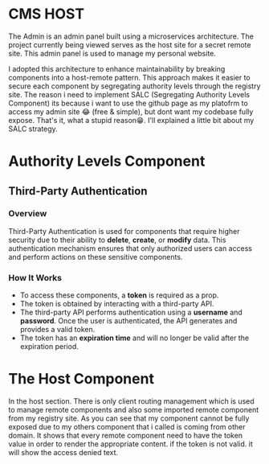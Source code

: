 # CMS HOST
The Admin is an admin panel built using a microservices architecture. The project currently being viewed serves as the host site for a secret remote site. This admin panel is used to manage my personal website.

I adopted this architecture to enhance maintainability by breaking components into a host-remote pattern. This approach makes it easier to secure each component by segregating authority levels through the registry site.
The reason i need to implement SALC (Segregating Authority Levels Component) its because i want to use the github page as my platofrm to access my admin site 😂 (free & simple), but dont want my codebase fully expose. That's it, what a stupid reason😁. I'll explained a little bit about my SALC strategy.

# Authority Levels Component

## Third-Party Authentication

### Overview

Third-Party Authentication is used for components that require higher security due to their ability to **delete**, **create**, or **modify** data. This authentication mechanism ensures that only authorized users can access and perform actions on these sensitive components.

### How It Works

- To access these components, a **token** is required as a prop.
- The token is obtained by interacting with a third-party API.
- The third-party API performs authentication using a **username** and **password**. Once the user is authenticated, the API generates and provides a valid token.
- The token has an **expiration time** and will no longer be valid after the expiration period.

# The Host Component

In the host section. There is only client routing management which is used to manage remote components and also some imported remote component from my registry site.
As you can see that my component cannot be fully exposed due to my others component that i called is coming from other domain. It shows that every remote component need to have the token value
in order to render the appropriate content. if the token is not valid. it will show the access denied text.